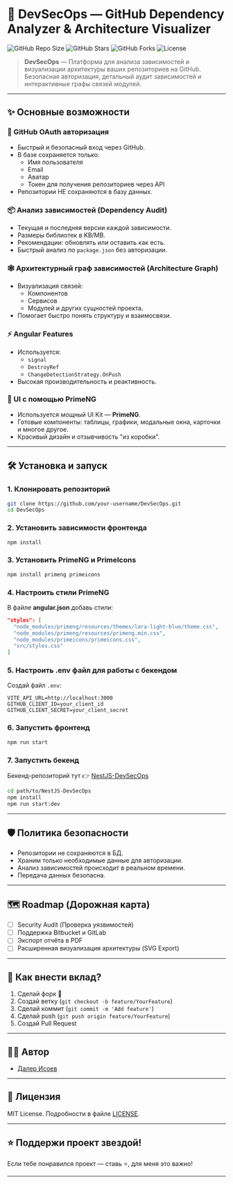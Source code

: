 
# 🚀 DevSecOps — GitHub Dependency Analyzer & Architecture Visualizer

![GitHub Repo Size](https://img.shields.io/github/repo-size/itsisoev/DevSecOps?style=for-the-badge)
![GitHub Stars](https://img.shields.io/github/stars/itsisoev/DevSecOps?style=for-the-badge)
![GitHub Forks](https://img.shields.io/github/forks/itsisoev/DevSecOps?style=for-the-badge)
![License](https://img.shields.io/github/license/itsisoev/DevSecOps?style=for-the-badge)

> **DevSecOps** — Платформа для анализа зависимостей и визуализации архитектуры ваших репозиториев на GitHub. Безопасная авторизация, детальный аудит зависимостей и интерактивные графы связей модулей.

---

## ✨ Основные возможности

### 🔑 GitHub OAuth авторизация
- Быстрый и безопасный вход через GitHub.
- В базе сохраняется только:
  - Имя пользователя
  - Email
  - Аватар
  - Токен для получения репозиториев через API
- Репозитории НЕ сохраняются в базу данных.

### 📦 Анализ зависимостей (Dependency Audit)
- Текущая и последняя версии каждой зависимости.
- Размеры библиотек в KB/MB.
- Рекомендации: обновлять или оставить как есть.
- Быстрый анализ по `package.json` без авторизации.

### 🕸️ Архитектурный граф зависимостей (Architecture Graph)
- Визуализация связей:
  - Компонентов
  - Сервисов
  - Модулей и других сущностей проекта.
- Помогает быстро понять структуру и взаимосвязи.

### ⚡️ Angular Features
- Используется:
  - `signal`
  - `DestroyRef`
  - `ChangeDetectionStrategy.OnPush`
- Высокая производительность и реактивность.

### 🎨 UI с помощью PrimeNG
- Используется мощный UI Kit — **PrimeNG**.
- Готовые компоненты: таблицы, графики, модальные окна, карточки и многое другое.
- Красивый дизайн и отзывчивость "из коробки".

---

## 🛠️ Установка и запуск

### 1. Клонировать репозиторий
```bash
git clone https://github.com/your-username/DevSecOps.git
cd DevSecOps
````

### 2. Установить зависимости фронтенда

```bash
npm install
```

### 3. Установить PrimeNG и PrimeIcons

```bash
npm install primeng primeicons
```

### 4. Настроить стили PrimeNG

В файле **angular.json** добавь стили:

```json
"styles": [
  "node_modules/primeng/resources/themes/lara-light-blue/theme.css",
  "node_modules/primeng/resources/primeng.min.css",
  "node_modules/primeicons/primeicons.css",
  "src/styles.css"
]
```

### 5. Настроить .env файл для работы с бекендом

Создай файл `.env`:

```env
VITE_API_URL=http://localhost:3000
GITHUB_CLIENT_ID=your_client_id
GITHUB_CLIENT_SECRET=your_client_secret
```

### 6. Запустить фронтенд

```bash
npm run start
```

### 7. Запустить бекенд

Бекенд-репозиторий тут 👉 [NestJS-DevSecOps](https://github.com/itsisoev/NestJS-DevSecOps)

```bash
cd path/to/NestJS-DevSecOps
npm install
npm run start:dev
```

---

## 🛡️ Политика безопасности

* Репозитории не сохраняются в БД.
* Храним только необходимые данные для авторизации.
* Анализ зависимостей происходит в реальном времени.
* Передача данных безопасна.

---

## 🗺️ Roadmap (Дорожная карта)

* [ ] Security Audit (Проверка уязвимостей)
* [ ] Поддержка Bitbucket и GitLab
* [ ] Экспорт отчёта в PDF
* [ ] Расширенная визуализация архитектуры (SVG Export)

---

## 🤝 Как внести вклад?

1. Сделай форк 🍴
2. Создай ветку (`git checkout -b feature/YourFeature`)
3. Сделай коммит (`git commit -m 'Add feature'`)
4. Сделай push (`git push origin feature/YourFeature`)
5. Создай Pull Request

---

## 🧑‍💻 Автор

* [Далер Исоев](https://github.com/itsisoev)

---

## 📄 Лицензия

MIT License. Подробности в файле [LICENSE](LICENSE).

---

## ⭐️ Поддержи проект звездой!

Если тебе понравился проект — ставь ⭐️, для меня это важно!

---
